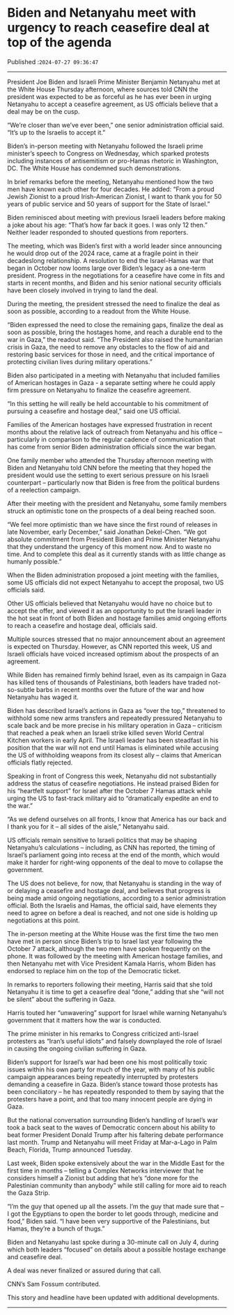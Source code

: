 # Biden and Netanyahu meet with urgency to reach ceasefire deal at top of the agenda

Published :`2024-07-27 09:36:47`

---

President Joe Biden and Israeli Prime Minister Benjamin Netanyahu met at the White House Thursday afternoon, where sources told CNN the president was expected to be as forceful as he has ever been in urging Netanyahu to accept a ceasefire agreement, as US officials believe that a deal may be on the cusp.

“We’re closer than we’ve ever been,” one senior administration official said. “It’s up to the Israelis to accept it.”

Biden’s in-person meeting with Netanyahu followed the Israeli prime minister’s speech to Congress on Wednesday, which sparked protests including instances of antisemitism or pro-Hamas rhetoric in Washington, DC. The White House has condemned such demonstrations.

In brief remarks before the meeting, Netanyahu mentioned how the two men have known each other for four decades. He added: “From a proud Jewish Zionist to a proud Irish-American Zionist, I want to thank you for 50 years of public service and 50 years of support for the State of Israel.”

Biden reminisced about meeting with previous Israeli leaders before making a joke about his age: “That’s how far back it goes. I was only 12 then.” Neither leader responded to shouted questions from reporters.

The meeting, which was Biden’s first with a world leader since announcing he would drop out of the 2024 race, came at a fragile point in their decadeslong relationship. A resolution to end the Israel-Hamas war that began in October now looms large over Biden’s legacy as a one-term president. Progress in the negotiations for a ceasefire have come in fits and starts in recent months, and Biden and his senior national security officials have been closely involved in trying to land the deal.

During the meeting, the president stressed the need to finalize the deal as soon as possible, according to a readout from the White House.

“Biden expressed the need to close the remaining gaps, finalize the deal as soon as possible, bring the hostages home, and reach a durable end to the war in Gaza,” the readout said. “The President also raised the humanitarian crisis in Gaza, the need to remove any obstacles to the flow of aid and restoring basic services for those in need, and the critical importance of protecting civilian lives during military operations.”

Biden also participated in a meeting with Netanyahu that included families of American hostages in Gaza - a separate setting where he could apply firm pressure on Netanyahu to finalize the ceasefire agreement.

“In this setting he will really be held accountable to his commitment of pursuing a ceasefire and hostage deal,” said one US official.

Families of the American hostages have expressed frustration in recent months about the relative lack of outreach from Netanyahu and his office – particularly in comparison to the regular cadence of communication that has come from senior Biden administration officials since the war began.

One family member who attended the Thursday afternoon meeting with Biden and Netanyahu told CNN before the meeting that they hoped the president would use the setting to exert serious pressure on his Israeli counterpart – particularly now that Biden is free from the political burdens of a reelection campaign.

After their meeting with the president and Netanyahu, some family members struck an optimistic tone on the prospects of a deal being reached soon.

“We feel more optimistic than we have since the first round of releases in late November, early December,” said Jonathan Dekel-Chen. “We got absolute commitment from President Biden and Prime Minister Netanyahu that they understand the urgency of this moment now. And to waste no time. And to complete this deal as it currently stands with as little change as humanly possible.”

When the Biden administration proposed a joint meeting with the families, some US officials did not expect Netanyahu to accept the proposal, two US officials said.

Other US officials believed that Netanyahu would have no choice but to accept the offer, and viewed it as an opportunity to put the Israeli leader in the hot seat in front of both Biden and hostage families amid ongoing efforts to reach a ceasefire and hostage deal, officials said.

Multiple sources stressed that no major announcement about an agreement is expected on Thursday. However, as CNN reported this week, US and Israeli officials have voiced increased optimism about the prospects of an agreement.

While Biden has remained firmly behind Israel, even as its campaign in Gaza has killed tens of thousands of Palestinians, both leaders have traded not-so-subtle barbs in recent months over the future of the war and how Netanyahu has waged it.

Biden has described Israel’s actions in Gaza as “over the top,” threatened to withhold some new arms transfers and repeatedly pressured Netanyahu to scale back and be more precise in his military operation in Gaza – criticism that reached a peak when an Israeli strike killed seven World Central Kitchen workers in early April. The Israeli leader has been steadfast in his position that the war will not end until Hamas is eliminated while accusing the US of withholding weapons from its closest ally – claims that American officials flatly rejected.

Speaking in front of Congress this week, Netanyahu did not substantially address the status of ceasefire negotiations. He instead praised Biden for his “heartfelt support” for Israel after the October 7 Hamas attack while urging the US to fast-track military aid to “dramatically expedite an end to the war.”

“As we defend ourselves on all fronts, I know that America has our back and I thank you for it – all sides of the aisle,” Netanyahu said.

US officials remain sensitive to Israeli politics that may be shaping Netanyahu’s calculations – including, as CNN has reported, the timing of Israel’s parliament going into recess at the end of the month, which would make it harder for right-wing opponents of the deal to move to collapse the government.

The US does not believe, for now, that Netanyahu is standing in the way of or delaying a ceasefire and hostage deal, and believes that progress is being made amid ongoing negotiations, according to a senior administration official. Both the Israelis and Hamas, the official said, have elements they need to agree on before a deal is reached, and not one side is holding up negotiations at this point.

The in-person meeting at the White House was the first time the two men have met in person since Biden’s trip to Israel last year following the October 7 attack, although the two men have spoken frequently on the phone. It was followed by the meeting with American hostage families, and then Netanyahu met with Vice President Kamala Harris, whom Biden has endorsed to replace him on the top of the Democratic ticket.

In remarks to reporters following their meeting, Harris said that she told Netanyahu it is time to get a ceasefire deal “done,” adding that she “will not be silent” about the suffering in Gaza.

Harris touted her “unwavering” support for Israel while warning Netanyahu’s government that it matters how the war is conducted.

The prime minister in his remarks to Congress criticized anti-Israel protesters as “Iran’s useful idiots” and falsely downplayed the role of Israel in causing the ongoing civilian suffering in Gaza.

Biden’s support for Israel’s war had been one his most politically toxic issues within his own party for much of the year, with many of his public campaign appearances being repeatedly interrupted by protesters demanding a ceasefire in Gaza. Biden’s stance toward those protests has been conciliatory – he has repeatedly responded to them by saying that the protesters have a point, and that too many innocent people are dying in Gaza.

But the national conversation surrounding Biden’s handling of Israel’s war took a back seat to the waves of Democratic concern about his ability to beat former President Donald Trump after his faltering debate performance last month. Trump and Netanyahu will meet Friday at Mar-a-Lago in Palm Beach, Florida, Trump announced Tuesday.

Last week, Biden spoke extensively about the war in the Middle East for the first time in months – telling a Complex Networks interviewer that he considers himself a Zionist but adding that he’s “done more for the Palestinian community than anybody” while still calling for more aid to reach the Gaza Strip.

“I’m the guy that opened up all the assets. I’m the guy that made sure that – I got the Egyptians to open the border to let goods through, medicine and food,” Biden said. “I have been very supportive of the Palestinians, but Hamas, they’re a bunch of thugs.”

Biden and Netanyahu last spoke during a 30-minute call on July 4, during which both leaders “focused” on details about a possible hostage exchange and ceasefire deal.

A deal was never finalized or assured during that call.

CNN’s Sam Fossum contributed.

This story and headline have been updated with additional developments.

---

